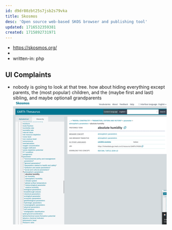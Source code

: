 ```yaml
---
id: d9dr80zbt25s7jsb2s79vka
title: Skosmos
desc: 'Open source web-based SKOS browser and publishing tool'
updated: 1716532359381
created: 1715892731971
---
```


- https://skosmos.org/
- 
- written-in: php

## UI Complaints

- nobody is going to look at that tree. how about hiding everything except parents, the (most popular) children, and the (maybe first and last) sibling, and maybe optionall grandparents
![](/assets/images/2024-05-23-23-30-59.png)